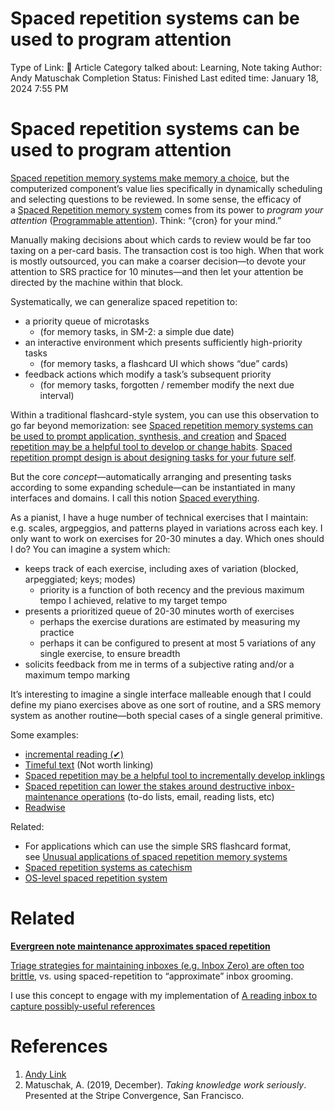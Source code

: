 # Spaced repetition systems can be used to program attention

Type of Link: 📝 Article
Category talked about: Learning, Note taking
Author: Andy Matuschak
Completion Status: Finished
Last edited time: January 18, 2024 7:55 PM

# **Spaced repetition systems can be used to program attention**

[Spaced repetition memory systems make memory a choice](Spaced%20repetition%20memory%20systems%20make%20memory%20a%20choice.md), but the computerized component’s value lies specifically in dynamically scheduling and selecting questions to be reviewed. In some sense, the efficacy of a [Spaced Repetition memory system](Spaced%20Repetition%20memory%20system.md) comes from its power to *program your attention* ([Programmable attention](Programmable%20attention.md)). Think: “{cron} for your mind.” 

Manually making decisions about which cards to review would be far too taxing on a per-card basis. The transaction cost is too high. When that work is mostly outsourced, you can make a coarser decision—to devote your attention to SRS practice for 10 minutes—and then let your attention be directed by the machine within that block.

Systematically, we can generalize spaced repetition to:

- a priority queue of microtasks
    - (for memory tasks, in SM-2: a simple due date)
- an interactive environment which presents sufficiently high-priority tasks
    - (for memory tasks, a flashcard UI which shows “due” cards)
- feedback actions which modify a task’s subsequent priority
    - (for memory tasks, forgotten / remember modify the next due interval)

Within a traditional flashcard-style system, you can use this observation to go far beyond memorization: see [Spaced repetition memory systems can be used to prompt application, synthesis, and creation](Spaced%20repetition%20memory%20systems%20can%20be%20used%20to%20prompt%20application,%20synthesis,%20and%20creation.md) and [Spaced repetition may be a helpful tool to develop or change habits](Spaced%20repetition%20may%20be%20a%20helpful%20tool%20to%20develop%20or%20change%20habits.md). [Spaced repetition prompt design is about designing tasks for your future self](https://notes.andymatuschak.org/z53zJy6y76MGuJuWW4Qvab9). 

But the core *concept*—automatically arranging and presenting tasks according to some expanding schedule—can be instantiated in many interfaces and domains. I call this notion [Spaced everything](https://notes.andymatuschak.org/z9hscgkG2TeqgUtu3vAEW3U).

As a pianist, I have a huge number of technical exercises that I maintain: e.g. scales, argpeggios, and patterns played in variations across each key. I only want to work on exercises for 20-30 minutes a day. Which ones should I do? You can imagine a system which:

- keeps track of each exercise, including axes of variation (blocked, arpeggiated; keys; modes)
    - priority is a function of both recency and the previous maximum tempo I achieved, relative to my target tempo
- presents a prioritized queue of 20-30 minutes worth of exercises
    - perhaps the exercise durations are estimated by measuring my practice
    - perhaps it can be configured to present at most 5 variations of any single exercise, to ensure breadth
- solicits feedback from me in terms of a subjective rating and/or a maximum tempo marking

It’s interesting to imagine a single interface malleable enough that I could define my piano exercises above as one sort of routine, and a SRS memory system as another routine—both special cases of a single general primitive.

Some examples:

- [incremental reading (✔)](incremental%20reading%20(✔).md)
- [Timeful text](https://notes.andymatuschak.org/zAb9R6nYuTyN6PBC4rQY9aY) (Not worth linking)
- [Spaced repetition may be a helpful tool to incrementally develop inklings](Spaced%20repetition%20may%20be%20a%20helpful%20tool%20to%20incrementally%20develop%20inklings.md)
- [Spaced repetition can lower the stakes around destructive inbox-maintenance operations](https://notes.andymatuschak.org/zJ5Yzvba2729XKXivBBZ91J) (to-do lists, email, reading lists, etc)
- [Readwise](https://notes.andymatuschak.org/zAt1K9ARQYguinoHH8cfaqQ)

Related: 

- For applications which can use the simple SRS flashcard format, see [Unusual applications of spaced repetition memory systems](Unusual%20applications%20of%20spaced%20repetition%20memory%20systems.md)
- [Spaced repetition systems as catechism](https://notes.andymatuschak.org/zPtcwHaKGoLEZRzSoScYXha)
- [OS-level spaced repetition system](https://notes.andymatuschak.org/zNLoqjEVe5dheMKmTTyB9E3)

# Related

[**Evergreen note maintenance approximates spaced repetition**](Evergreen%20note%20maintenance%20approximates%20spaced%20repetition.md) 

[Triage strategies for maintaining inboxes (e.g. Inbox Zero) are often too brittle](https://notes.andymatuschak.org/z2Pg1CbUyvjV4jEoqmr8Xua), vs. using spaced-repetition to “approximate” inbox grooming.

I use this concept to engage with my implementation of [A reading inbox to capture possibly-useful references](A%20reading%20inbox%20to%20capture%20possibly-useful%20references.md)

# References

1. [Andy Link](https://notes.andymatuschak.org/About_these_notes?stackedNotes=z5E5QawiXCMbtNtupvxeoEX&stackedNotes=zKGjQtsTKgscAoq271ZzKqw&stackedNotes=zTn3g4wTm1hbkNFUvLLjpev&stackedNotes=zR6RRbCfY5rFkiimFnaJZKB&stackedNotes=z4EXkuLjdBrBZe7PVAGXc5a&stackedNotes=zNUaiGAXp21eorsER1Jm9yU&stackedNotes=zDh1yhNFQNxDEre12B4zd8k&stackedNotes=zLhoRUyjKU665EY16u4XXJy&stackedNotes=zTDjZQbKAT9pALtsk2HfePx&stackedNotes=zSK4LyrCbG9zDrdCWmcovUW&stackedNotes=zB92WZZ5baBHKZPPbWMbYEv&stackedNotes=z53zJy6y76MGuJuWW4Qvab9)
2. Matuschak, A. (2019, December). *Taking knowledge work seriously*. Presented at the Stripe Convergence, San Francisco.